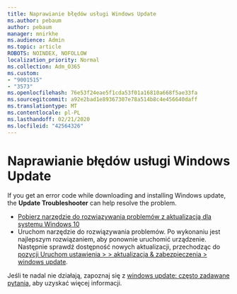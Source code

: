 ```yaml
---
title: Naprawianie błędów usługi Windows Update
ms.author: pebaum
author: pebaum
manager: mnirkhe
ms.audience: Admin
ms.topic: article
ROBOTS: NOINDEX, NOFOLLOW
localization_priority: Normal
ms.collection: Adm_O365
ms.custom:
- "9001515"
- "3573"
ms.openlocfilehash: 76e53f24eae5f1cda53f01a16810a668f5ae33fa
ms.sourcegitcommit: a92e2bad1e89367307e78a514b8c4e456640daff
ms.translationtype: MT
ms.contentlocale: pl-PL
ms.lasthandoff: 02/21/2020
ms.locfileid: "42564326"
---
```

# <a name="fix-windows-update-errors"></a>Naprawianie błędów usługi Windows Update

If you get an error code while downloading and installing Windows update, the **Update Troubleshooter** can help resolve the problem.

- [Pobierz narzędzie do rozwiązywania problemów z aktualizacją dla systemu Windows 10](https://support.microsoft.com/en-us/help/4027322/windows-update-troubleshooter)
- Uruchom narzędzie do rozwiązywania problemów. Po wykonaniu jest najlepszym rozwiązaniem, aby ponownie uruchomić urządzenie. Następnie sprawdź dostępność nowych aktualizacji, przechodząc do [pozycji Uruchom ustawienia > > aktualizacja & zabezpieczenia > windows update](ms-settings:windowsupdate).

Jeśli te nadal nie działają, zapoznaj się z [windows update: często zadawane pytania,](https://support.microsoft.com/help/12373/windows-update-faq) aby uzyskać więcej informacji.
